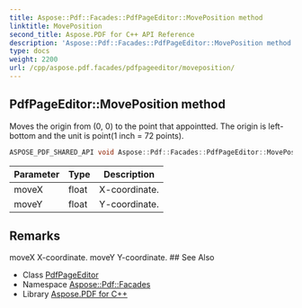```yaml
---
title: Aspose::Pdf::Facades::PdfPageEditor::MovePosition method
linktitle: MovePosition
second_title: Aspose.PDF for C++ API Reference
description: 'Aspose::Pdf::Facades::PdfPageEditor::MovePosition method. Moves the origin from (0, 0) to the point that appointted. The origin is left-bottom and the unit is point(1 inch = 72 points) in C++.'
type: docs
weight: 2200
url: /cpp/aspose.pdf.facades/pdfpageeditor/moveposition/
---
```

## PdfPageEditor::MovePosition method


Moves the origin from (0, 0) to the point that appointted. The origin is left-bottom and the unit is point(1 inch = 72 points).

```cpp
ASPOSE_PDF_SHARED_API void Aspose::Pdf::Facades::PdfPageEditor::MovePosition(float moveX, float moveY)
```


| Parameter | Type | Description |
| --- | --- | --- |
| moveX | float | X-coordinate. |
| moveY | float | Y-coordinate. |
## Remarks


<parameterlist kind="param">
  <parameteritem>
    <parameternamelist>
      <parametername>moveX</parametername>
    </parameternamelist>
    <parameterdescription>
      <para>X-coordinate.</para>
    </parameterdescription>
  </parameteritem>
  <parameteritem>
    <parameternamelist>
      <parametername>moveY</parametername>
    </parameternamelist>
    <parameterdescription>
      <para>Y-coordinate.</para>
    </parameterdescription>
  </parameteritem>
</parameterlist>
## See Also

* Class [PdfPageEditor](../)
* Namespace [Aspose::Pdf::Facades](../../)
* Library [Aspose.PDF for C++](../../../)
